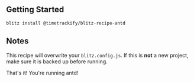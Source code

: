 ## Getting Started

`blitz install @timetrackify/blitz-recipe-antd`

## Notes

This recipe will overwrite your `blitz.config.js`. If this is **not** a new project, make sure it is backed up before running.

That's it! You're running antd!
